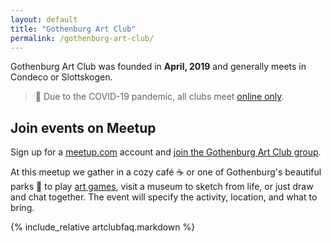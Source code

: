 ```yaml
---
layout: default
title: "Gothenburg Art Club"
permalink: /gothenburg-art-club/
---
```


Gothenburg Art Club was founded in **April, 2019** and generally meets in Condeco or Slottskogen.

> 📣 Due to the COVID-19 pandemic, all clubs meet [online only](online-art-club).

Join events on Meetup
---------------------

Sign up for a [meetup.com](https://www.meetup.com/) account and [join the Gothenburg Art Club group](https://www.meetup.com/Goteborg-Painting-Club/). 

At this meetup we gather in a cozy café ☕ or one of Gothenburg's beautiful parks 🌳 to play [art games](art-games), visit a museum to sketch from life, or just draw and chat together. The event will specify the activity, location, and what to bring.

{% include_relative artclubfaq.markdown %}